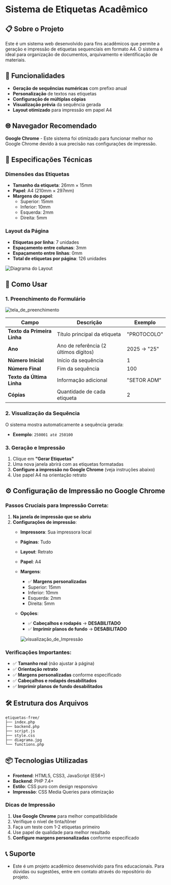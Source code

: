 # Sistema de Etiquetas Acadêmico

## 📋 Sobre o Projeto

Este é um sistema web desenvolvido para fins acadêmicos que permite a geração e impressão de etiquetas sequenciais em formato A4. O sistema é ideal para organização de documentos, arquivamento e identificação de materiais.

## 🎯 Funcionalidades

- **Geração de sequências numéricas** com prefixo anual
- **Personalização** de textos nas etiquetas
- **Configuração de múltiplas cópias**
- **Visualização prévia** da sequência gerada
- **Layout otimizado** para impressão em papel A4

## 🌐 Navegador Recomendado

**Google Chrome** - Este sistema foi otimizado para funcionar melhor no Google Chrome devido à sua precisão nas configurações de impressão.

## 📐 Especificações Técnicas

### Dimensões das Etiquetas
- **Tamanho da etiqueta**: 26mm × 15mm
- **Papel**: A4 (210mm × 297mm)
- **Margens do papel**:
  - Superior: 15mm
  - Inferior: 10mm
  - Esquerda: 2mm
  - Direita: 5mm

### Layout da Página
- **Etiquetas por linha**: 7 unidades
- **Espaçamento entre colunas**: 3mm
- **Espaçamento entre linhas**: 0mm
- **Total de etiquetas por página**: 126 unidades

![Diagrama do Layout](https://github.com/user-attachments/assets/d48a1f40-d5d9-4f38-b453-a32e47da7be4)


## 🚀 Como Usar

### 1. Preenchimento do Formulário

![tela_de_preenchimento](https://github.com/user-attachments/assets/585fb762-d585-4d55-9742-4dd63dd86732)

| Campo | Descrição | Exemplo |
|-------|-----------|---------|
| **Texto da Primeira Linha** | Título principal da etiqueta | "PROTOCOLO" | (MINIMO DE 10 LETRAS)
| **Ano** | Ano de referência (2 últimos dígitos) | 2025 → "25" |
| **Número Inicial** | Início da sequência | 1 |
| **Número Final** | Fim da sequência | 100 |
| **Texto da Última Linha** | Informação adicional | "SETOR ADM" | (MINIMO DE 10 LETRAS)
| **Cópias** | Quantidade de cada etiqueta | 2 |

### 2. Visualização da Sequência

O sistema mostra automaticamente a sequência gerada:
- **Exemplo**: `250001 até 250100`

### 3. Geração e Impressão

1. Clique em **"Gerar Etiquetas"**
2. Uma nova janela abrirá com as etiquetas formatadas
3. **Configure a impressão no Google Chrome** (veja instruções abaixo)
4. Use papel A4 na orientação retrato

## ⚙️ Configuração de Impressão no Google Chrome

### Passos Cruciais para Impressão Correta:

1. **Na janela de impressão que se abriu**
2. **Configurações de impressão**:
   - **Impressora**: Sua impressora local
   - **Páginas**: Tudo
   - **Layout**: Retrato
   - **Papel**: A4
   - **Margens**: 
     - ✅ **Margens personalizadas**
     - Superior: 15mm
     - Inferior: 10mm  
     - Esquerda: 2mm
     - Direita: 5mm
   - **Opções**:
     - ✅ **Cabeçalhos e rodapés** → **DESABILITADO**
     - ✅ **Imprimir planos de fundo** → **DESABILITADO**

     ![visualização_de_Impressão](https://github.com/user-attachments/assets/25e1f2c1-9ee1-4f1f-9bb9-0692f2ee5e30)

### Verificações Importantes:
- ✅ **Tamanho real** (não ajustar à página)
- ✅ **Orientação retrato**
- ✅ **Margens personalizadas** conforme especificado
- ✅ **Cabeçalhos e rodapés desabilitados**
- ✅ **Imprimir planos de fundo desabilitados**

## 🛠️ Estrutura dos Arquivos

```plaintext
etiquetas-free/
├── index.php
├── backend.php
├── script.js
├── style.css
├── diagrama.jpg
└── functions.php
```

## 📦 Tecnologias Utilizadas

- **Frontend**: HTML5, CSS3, JavaScript (ES6+)
- **Backend**: PHP 7.4+
- **Estilo**: CSS puro com design responsivo
- **Impressão**: CSS Media Queries para otimização

### Dicas de Impressão
1. **Use Google Chrome** para melhor compatibilidade
2. Verifique o nível de tinta/tôner
3. Faça um teste com 1-2 etiquetas primeiro
4. Use papel de qualidade para melhor resultado
5. **Configure margens personalizadas** conforme especificado


## 📞 Suporte

- Este é um projeto acadêmico desenvolvido para fins educacionais. Para dúvidas ou sugestões, entre em contato através do repositório do projeto.



